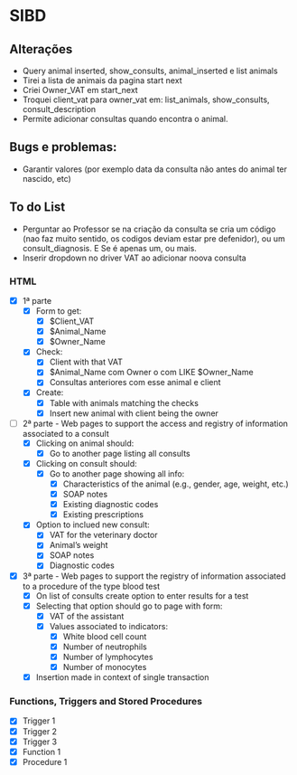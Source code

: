 # SIBD

## Alterações
- Query animal inserted, show_consults, animal_inserted e list animals 
- Tirei a lista de animais da pagina start next
- Criei Owner_VAT em start_next
- Troquei client_vat para owner_vat em: list_animals, show_consults, consult_description
- Permite adicionar consultas quando encontra o animal.

## Bugs e problemas:
- Garantir valores (por exemplo data da consulta não antes do animal ter nascido, etc)

## To do List
- Perguntar ao Professor se na criação da consulta se cria um código (nao faz muito sentido, os codigos deviam
estar pre defenidor), ou um consult_diagnosis. E Se é apenas um, ou mais.
- Inserir dropdown no driver VAT ao adicionar noova consulta

###  HTML  
- [x] 1ª parte
  - [x] Form to get:
    - [x] $Client_VAT
    - [x] $Animal_Name
    - [x] $Owner_Name
  - [x] Check:
    - [x] Client with that VAT
    - [x] $Animal_Name com Owner o com LIKE $Owner_Name
    - [x] Consultas anteriores com esse animal e client
  - [x] Create:
    - [x] Table with animals matching the checks
    - [x] Insert new animal with client being the owner
  
- [ ] 2ª parte - Web pages to support the access and registry of information associated to a consult
  - [x] Clicking on animal should:
    - [x] Go to another page listing all consults
  - [x] Clicking on consult should:
    - [x] Go to another page showing all info:
      - [x] Characteristics of the animal (e.g., gender, age, weight, etc.)
      - [x] SOAP notes
      - [x] Existing diagnostic codes
      - [x] Existing prescriptions
  - [x] Option to inclued new consult:
    - [x] VAT for the veterinary doctor
    - [x] Animal’s weight
    - [x] SOAP notes
    - [x] Diagnostic codes

- [x] 3ª parte - Web pages to support the registry of information associated to a procedure of the type blood test
  - [x] On list of consults create option to enter results for a test
  - [x] Selecting that option should go to page with form:
    - [x] VAT of the assistant
    - [x] Values associated to indicators:
      - [x] White blood cell count
      - [x] Number of neutrophils
      - [x] Number of lymphocytes
      - [x] Number of monocytes
  - [x] Insertion made in context of single transaction

### Functions, Triggers and Stored Procedures
- [x] Trigger 1
- [x] Trigger 2
- [x] Trigger 3
- [x] Function 1
- [x] Procedure 1
